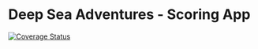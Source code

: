 # Deep Sea Adventures - Scoring App

[![Coverage Status](https://coveralls.io/repos/github/jsiny/deep_sea_adventure/badge.svg?branch=master)](https://coveralls.io/github/jsiny/deep_sea_adventure?branch=master)
